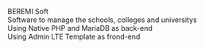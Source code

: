 BEREMI Soft<br>
Software to manage the schools, colleges and universitys<br>
Using Native PHP and MariaDB as back-end<br>
Using Admin LTE Template as frond-end<br>